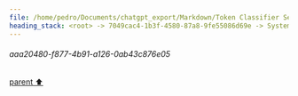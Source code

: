 ```yaml
---
file: /home/pedro/Documents/chatgpt_export/Markdown/Token Classifier Setup..md
heading_stack: <root> -> 7049cac4-1b3f-4580-87a8-9fe55086d69e -> System -> e179ded9-9f60-4738-93be-a4499fba828c -> System -> aaa20480-f877-4b91-a126-0ab43c876e05
---
```

###### aaa20480-f877-4b91-a126-0ab43c876e05
[parent ⬆️](#e179ded9-9f60-4738-93be-a4499fba828c)
